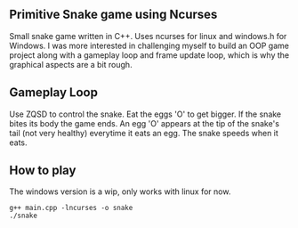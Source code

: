 ## Primitive Snake game using Ncurses
Small snake game written in C++. Uses ncurses for linux and windows.h for Windows.
I was more interested in challenging myself to build an OOP game project along with a gameplay loop and frame update loop, which is why the graphical aspects are a bit rough.

## Gameplay Loop
Use ZQSD to control the snake. Eat the eggs 'O' to get bigger. If the snake bites its body the game ends.
An egg 'O' appears at the tip of the snake's tail (not very healthy) everytime it eats an egg. The snake speeds when it eats.

## How to play
The windows version is a wip, only works with linux for now.
```
g++ main.cpp -lncurses -o snake
./snake
```
